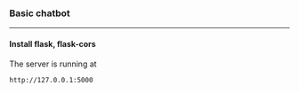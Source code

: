 ### Basic chatbot

---

#### Install flask, flask-cors

The server is running at

```
http://127.0.0.1:5000
```
